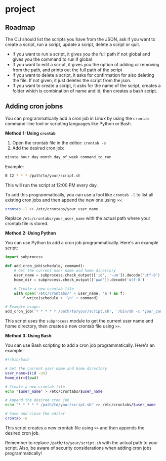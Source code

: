 # project

## Roadmap

The CLI should list the scripts you have from the JSON, ask if you want to create a script, run a script, update a script, delete a script or quit.

- If you want to run a script, it gives you the full path if not global and gives you the command to run if global
- If you want to edit a script, it gives you the option of adding or removing from the path, and prints out the full path of the script
- If you want to delete a script, it asks for confirmation for also deleting the file. If not given, it just deletes the script from the json.
- If you want to create a script, it asks for the name of the script, creates a folder which is combination of name and id, then creates a bash script.

## Adding cron jobns

You can programmatically add a cron job in Linux by using the `crontab` command-line tool or scripting languages like Python or Bash.

**Method 1: Using `crontab`**

1. Open the crontab file in the editor: `crontab -e`
2. Add the desired cron job:

```bash
minute hour day month day_of_week command_to_run
```

Example:

```bash
0 12 * * * /path/to/your/script.sh
```

This will run the script at 12:00 PM every day.

To add this programmatically, you can use a tool like `crontab -l` to list all existing cron jobs and then append the new one using `>>`:

```bash
crontab -l >> /etc/crontabs/your_user_name
```

Replace `/etc/crontabs/your_user_name` with the actual path where your crontab file is stored.

**Method 2: Using Python**

You can use Python to add a cron job programmatically. Here's an example script:

```python
import subprocess

def add_cron_job(schedule, command):
    # Get the current user name and home directory
    user_name = subprocess.check_output(['id', '-un']).decode('utf-8')
    home_dir = subprocess.check_output(['pwd']).decode('utf-8')

    # Create a new crontab file
    with open('/etc/crontabs/' + user_name, 'a') as f:
        f.write(schedule + '\n' + command)

# Example usage:
add_cron_job('* * * * * /path/to/your/script.sh', '/bin/sh -c "your_command_here'")
```

This script uses the `subprocess` module to get the current user name and home directory, then creates a new crontab file using `>>`.

**Method 3: Using Bash**

You can use Bash scripting to add a cron job programmatically. Here's an example:

```bash
#!/bin/bash

# Get the current user name and home directory
user_name=$(id -un)
home_dir=$(pwd)

# Create a new crontab file
echo "$user_name" > /etc/crontabs/$user_name

# Append the desired cron job
echo "* * * * * /path/to/your/script.sh" >> /etc/crontabs/$user_name

# Save and close the editor
crontab -e
```

This script creates a new crontab file using `>>` and then appends the desired cron job.

Remember to replace `/path/to/your/script.sh` with the actual path to your script. Also, be aware of security considerations when adding cron jobs programmatically!
